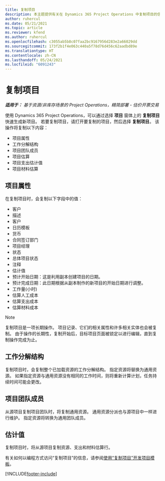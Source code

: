 ```yaml
---
title: 复制项目
description: 本主题提供有关在 Dynamics 365 Project Operations 中复制项目的信息。
author: ruhercul
ms.date: 05/21/2021
ms.topic: article
ms.reviewer: kfend
ms.author: ruhercul
ms.openlocfilehash: c3055ab5b8c07faa2bc9167956d283e2a66029dd
ms.sourcegitcommit: 173f2b1f4e063c440a5f78d76d456c62aadbd89e
ms.translationtype: HT
ms.contentlocale: zh-CN
ms.lasthandoff: 05/24/2021
ms.locfileid: "6091243"
---
```

# <a name="copy-a-project"></a>复制项目

_**适用于：** 基于资源/非库存场景的 Project Operations，精简部署 - 估价开票交易_

使用 Dynamics 365 Project Operations，可以通过选择 **项目** 窗体上的 **复制项目** 快速生成新项目。 若要复制项目，请打开要复制的项目，然后选择 **复制项目**。 该操作将复制以下内容：

- 项目属性 
- 工作分解结构
- 项目团队成员
- 项目估算
- 项目支出估计值
- 项目材料估算

## <a name="project-properties"></a>项目属性

在复制项目时，会复制以下字段中的值：

- 客户
- 描述
- 客户
- 日历模板
- 货币
- 合同签订部门
- 项目经理
- 状态 
- 总体项目状态
- 注释 
- 估计值
- 预计开始日期：这是利用副本创建项目的日期。
- 预计完成日期：此日期根据从副本制作的新项目的开始日期进行调整。
- 工作量(小时)
- 估算人工成本
- 估算支出成本
- 估算材料成本

> [!NOTE]
> 复制项目是一项长期操作。 项目记录、它们的相关属性和许多相关实体也会被复制。 由于操作的长期性，复制开始后，目标项目页面被锁定以进行编辑，直到复制操作完成为止。

## <a name="work-breakdown-structure"></a>工作分解结构

复制项目时，会复制整个已加载资源的工作分解结构。 指定资源将替换为通用资源。 如果指定资源与通用资源没有相同的工作时间，则将重新计算计划，任务持续时间可能会更改。

## <a name="project-team-members"></a>项目团队成员

从源项目复制项目团队时，将复制通用资源。 通用资源分派也与源项目中一样进行维护。 指定资源将转换为通用团队成员。

## <a name="estimates"></a>估计值

复制项目时，将从源项目复制资源、支出和材料估算行。 

有关如何以编程方式访问“复制项目”的信息，请参阅[使用“复制项目”开发项目模板](dev-copy-project.md)。


[!INCLUDE[footer-include](../includes/footer-banner.md)]
